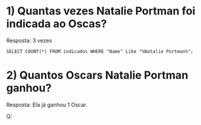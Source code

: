# 1) Quantas vezes Natalie Portman foi indicada ao Oscas?
Resposta: 3 vezes

 `SELECT COUNT(*) FROM indicados WHERE "Name" Like "%Natalie Portman%";`
# 2) Quantos Oscars Natalie Portman ganhou?

Resposta: Ela já ganhou 1 Oscar.

Q:
